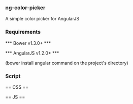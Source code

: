
### ng-color-picker
A simple color picker for AngularJS


### Requirements

*** Bower v1.3.0+ ***

*** AngularJS v1.2.0+ ***

(bower install angular command on the project's directory)


### Script

== CSS ==

<link href="color-picker.css" media="all" rel="stylesheet" type="text/css">

== JS ==

<script src="bower_components/angular/angular.min.js"></script>
<script src="color-picker.js"></script>
<script src="example.js"></scrip

== HTML ==

<ng<ng-color-picker selected='selected' customized-colors="colors"></ng-color-picker>


### Changing the default colors


<ul>
    <!-- ngRepeat: color in colors -->
        <li class="ng-scope" ng-repeat="color in colors" ng-class="{selected: (color===selected)}" ng-click="pick(color)"
            style="background-color:#643264;"></li>
    <!-- end ngRepeat: color in colors -->
        <li class="ng-scope" ng-repeat="color in colors" ng-class="{selected: (color===selected)}" ng-click="pick(color)"
            style="background-color:#d23c0a;"></li>
    <!-- end ngRepeat: color in colors -->
       .
       .
       .
    <!-- end ngRepeat: color in colors -->
</ul>


### Using

Bower: bower v1.3.9
IDE: JetBRAINS WebStorm 8
Angular: angular v1.2.23


### Based on

##[http://ng-color-picker.herokuapp.com](http://ng-color-picker.herokuapp.com/)

